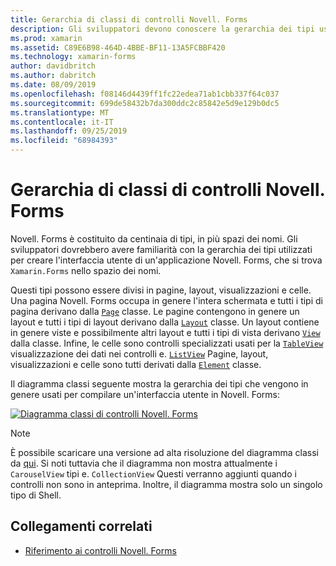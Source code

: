 ```yaml
---
title: Gerarchia di classi di controlli Novell. Forms
description: Gli sviluppatori devono conoscere la gerarchia dei tipi usati per creare l'interfaccia utente di un'applicazione Novell. Forms.
ms.prod: xamarin
ms.assetid: C89E6B98-464D-4BBE-BF11-13A5FCBBF420
ms.technology: xamarin-forms
author: davidbritch
ms.author: dabritch
ms.date: 08/09/2019
ms.openlocfilehash: f08146d4439ff1fc22edea71ab1cbb337f64c037
ms.sourcegitcommit: 699de58432b7da300ddc2c85842e5d9e129b0dc5
ms.translationtype: MT
ms.contentlocale: it-IT
ms.lasthandoff: 09/25/2019
ms.locfileid: "68984393"
---
```

# <a name="xamarinforms-controls-class-hierarchy"></a>Gerarchia di classi di controlli Novell. Forms

Novell. Forms è costituito da centinaia di tipi, in più spazi dei nomi. Gli sviluppatori dovrebbero avere familiarità con la gerarchia dei tipi utilizzati per creare l'interfaccia utente di un'applicazione Novell. Forms, che si trova `Xamarin.Forms` nello spazio dei nomi.

Questi tipi possono essere divisi in pagine, layout, visualizzazioni e celle. Una pagina Novell. Forms occupa in genere l'intera schermata e tutti i tipi di pagina derivano dalla [`Page`](xref:Xamarin.Forms.Page) classe. Le pagine contengono in genere un layout e tutti i tipi di layout derivano dalla [`Layout`](xref:Xamarin.Forms.Layout) classe. Un layout contiene in genere viste e possibilmente altri layout e tutti i tipi di vista derivano [`View`](xref:Xamarin.Forms.View) dalla classe. Infine, le celle sono controlli specializzati usati per la [`TableView`](xref:Xamarin.Forms.TableView) visualizzazione dei dati nei controlli e. [`ListView`](xref:Xamarin.Forms.ListView) Pagine, layout, visualizzazioni e celle sono tutti derivati dalla [`Element`](xref:Xamarin.Forms.Element) classe.

Il diagramma classi seguente mostra la gerarchia dei tipi che vengono in genere usati per compilare un'interfaccia utente in Novell. Forms:

[![Diagramma classi di controlli Novell. Forms](class-hierarchy-images/class-diagram.png "Diagramma classi di controlli Novell. Forms")](class-hierarchy-images/class-diagram-large.png#lightbox "Diagramma classi di controlli Novell. Forms")

> [!NOTE]
> È possibile scaricare una versione ad alta risoluzione del diagramma classi da [qui](class-hierarchy-images/class-diagram-high-resolution.png). Si noti tuttavia che il diagramma non mostra attualmente i `CarouselView` tipi e. `CollectionView` Questi verranno aggiunti quando i controlli non sono in anteprima. Inoltre, il diagramma mostra solo un singolo tipo di Shell.

## <a name="related-links"></a>Collegamenti correlati

- [Riferimento ai controlli Novell. Forms](~/xamarin-forms/user-interface/controls/index.md)
